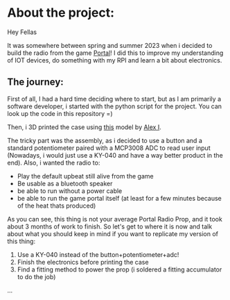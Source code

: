 # About the project:
Hey Fellas

It was somewhere between spring and summer 2023 when i decided to build the radio from the game [Portal](https://store.steampowered.com/app/400/Portal/)!
I did this to improve my understanding of IOT devices, do something with my RPI and learn a bit about electronics. 

## The journey:
First of all, I had a hard time deciding where to start, but as I am primarily a software developer, i started with the python script for the project. You can look up the code in this repository =)

Then, i 3D printed the case using [this](https://www.myminifactory.com/object/3d-print-portal-radio-50006) model by [Alex I](https://www.myminifactory.com/users/Aibot). 

The tricky part was the assembly, as i decided to use a button and a standard potentiometer paired with a MCP3008 ADC to read user input (Nowadays, i would just use a KY-040 and have a way better product in the end). 
Also, i wanted the radio to:
- Play the default upbeat still alive from the game
- Be usable as a bluetooth speaker
- be able to run without a power cable
- be able to run the game portal itself (at least for a few minutes because of the heat thats produced)

As you can see, this thing is not your average Portal Radio Prop, and it took about 3 months of work to finish. So let's get to where it is now and talk about what you should keep in mind if you want to replicate my version of this thing:

1. Use a KY-040 instead of the button+potentiometer+adc!
2. Finish the electronics before printing the case
3. Find a fitting method to power the prop (i soldered a fitting accumulator to do the job)

...
